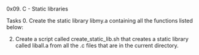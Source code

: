 0x09. C - Static libraries

Tasks
0. Create the static library libmy.a containing all the functions listed below:

2. Create a script called create_static_lib.sh that creates a static library called liball.a from all the .c files that are in the current directory.
